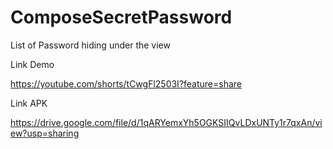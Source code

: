 # ComposeSecretPassword
List of Password hiding under the view

Link Demo

https://youtube.com/shorts/tCwgFl2503I?feature=share

Link APK 

https://drive.google.com/file/d/1qARYemxYh5OGKSIIQvLDxUNTy1r7qxAn/view?usp=sharing
